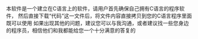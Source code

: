 本软件是一个建立在C语言上的软件，请用户首先确保自己拥有C语言的程序软件，
然后直接下载“代码”这一文件后，将文件内容直接拷贝到您的C语言程序里面既可以使用
如果出现其他的问题，建议您可以与我沟通，或者建议找一些您身边的程序员，相信他们和我都能给您一个十分满意的答复的
